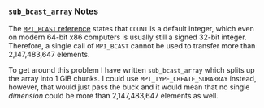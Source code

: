 ### `sub_bcast_array` Notes

The [`MPI_BCAST` reference](https://www.mpi-forum.org/docs/mpi-2.2/mpi22-report/node93.htm#Node93) states that `COUNT` is a default integer, which even on modern 64-bit x86 computers is usually still a signed 32-bit integer. Therefore, a single call of `MPI_BCAST` cannot be used to transfer more than 2,147,483,647 elements.

To get around this problem I have written `sub_bcast_array` which splits up the array into 1 GiB chunks. I could use `MPI_TYPE_CREATE_SUBARRAY` instead, however, that would just pass the buck and it would mean that no single *dimension* could be more than 2,147,483,647 elements as well.
